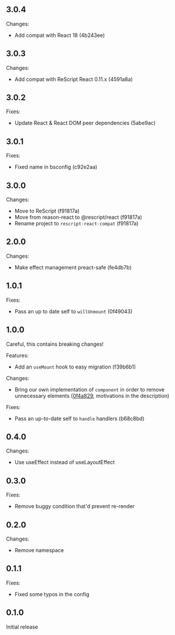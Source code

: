 ## 3.0.4

Changes:

- Add compat with React 18 (4b243ee)

## 3.0.3

Changes:

- Add compat with ReScript React 0.11.x (4591a8a)

## 3.0.2

Fixes:

- Update React & React DOM peer dependencies (5abe9ac)

## 3.0.1

Fixes:

- Fixed name in bsconfig (c92e2aa)

## 3.0.0

Changes:

- Move to ReScript (f91817a)
- Move from reason-react to @rescript/react (f91817a)
- Rename project to `rescript-react-compat` (f91817a)

## 2.0.0

Changes:

- Make effect management preact-safe (fe4db7b)

## 1.0.1

Fixes:

- Pass an up to date self to `willUnmount` (0f49043)

## 1.0.0

Careful, this contains breaking changes!

Features:

- Add an `useMount` hook to easy migration (f39b6b1)

Changes:

- Bring our own implementation of `component` in order to remove unnecessary elements ([0f4a829](https://github.com/bloodyowl/reason-react-compat/commit/0f4a829ad70974e479fbc1262b28903d0d1a0ac6), motivations in the description)

Fixes:

- Pass an up-to-date self to `handle` handlers (b68c8bd)

## 0.4.0

Changes:

- Use useEffect instead of useLayoutEffect

## 0.3.0

Fixes:

- Remove buggy condition that'd prevent re-render

## 0.2.0

Changes:

- Remove namespace

## 0.1.1

Fixes:

- Fixed some typos in the config

## 0.1.0

Initial release

